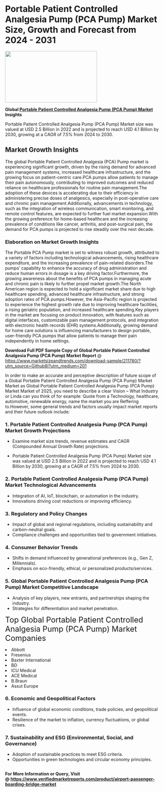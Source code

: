 <H1>Portable Patient Controlled Analgesia Pump (PCA Pump) Market Size, Growth and Forecast from 2024 - 2031</H1><img class="aligncenter size-medium wp-image-584254" src="https://thirdeyenews.in/wp-content/uploads/2024/09/Global-Market-Research-300x168.jpeg" alt="" width="300" height="168" /><p><strong>Global&nbsp;<a href="https://www.marketsizeandtrends.com/download-sample/211780/?utm_source=Github8j?utm_medium=201">Portable Patient Controlled Analgesia Pump (PCA Pump) Market</a> Insights</strong></p><p>Portable Patient Controlled Analgesia Pump (PCA Pump) Market size was valued at USD 2.5 Billion in 2022 and is projected to reach USD 4.1 Billion by 2030, growing at a CAGR of 7.5% from 2024 to 2030.</p><p><h2>Market Growth Insights</h2> The global Portable Patient Controlled Analgesia (PCA) Pump market is experiencing significant growth, driven by the rising demand for advanced pain management systems, increased healthcare infrastructure, and the growing focus on patient-centric care.PCA pumps allow patients to manage their pain autonomously, contributing to improved outcomes and reduced reliance on healthcare professionals for routine pain management.The adoption of these devices is accelerating due to their efficiency in administering precise doses of analgesics, especially in post-operative care and chronic pain management.Additionally, advancements in technology, such as the integration of wireless communication, smart monitoring, and remote control features, are expected to further fuel market expansion.With the growing preference for home-based healthcare and the increasing prevalence of conditions like cancer, arthritis, and post-surgical pain, the demand for PCA pumps is projected to rise steadily over the next decade.<h3>Elaboration on Market Growth Insights</h3> The Portable PCA Pump market is set to witness robust growth, attributed to a variety of factors including technological advancements, rising healthcare expenditure, and the increasing prevalence of pain-related disorders.The pumps’ capability to enhance the accuracy of drug administration and reduce human errors in dosage is a key driving factor.Furthermore, the growing awareness about the benefits of PCA pumps in managing acute and chronic pain is likely to further propel market growth.The North American region is expected to hold a significant market share due to high healthcare spending, advanced healthcare infrastructure, and strong adoption rates of PCA pumps.However, the Asia-Pacific region is projected to experience the highest growth rate due to improving healthcare facilities, a rising geriatric population, and increased healthcare spending.Key players in the market are focusing on product innovation, with features such as digital interfaces, customizable pain management protocols, and integration with electronic health records (EHR) systems.Additionally, growing demand for home care solutions is influencing manufacturers to design portable, user-friendly PCA pumps that allow patients to manage their pain independently in home settings.<p><span class=""><strong>Download Full PDF Sample Copy of Global Portable Patient Controlled Analgesia Pump (PCA Pump) Market Report</strong> @ <a href="https://www.marketsizeandtrends.com/download-sample/211780/?utm_source=Github8j?utm_medium=201" target="_blank">https://www.marketsizeandtrends.com/download-sample/211780/?utm_source=Github8j?utm_medium=201</a></span></p><p>In order to make an accurate and perceptive description of future scope of a Global&nbsp;Portable Patient Controlled Analgesia Pump (PCA Pump) Market Market as Global&nbsp;Portable Patient Controlled Analgesia Pump (PCA Pump) Market Market of 2025, you need to describe a clear Vision &ndash; What Industry or Linda can you think of for example: Quote from a Technology, healthcare, automotive, renewable energy, name the market you are Reffering to.However, some general trends and factors usually impact market reports and their future outlook include:</p><h3>1.&nbsp;<strong>Portable Patient Controlled Analgesia Pump (PCA Pump) Market Growth Projections</strong></h3><ul><li>Examine market size trends, revenue estimates and CAGR (Compounded Annual Growth Rate) projections.</li><li><p>Portable Patient Controlled Analgesia Pump (PCA Pump) Market size was valued at USD 2.5 Billion in 2022 and is projected to reach USD 4.1 Billion by 2030, growing at a CAGR of 7.5% from 2024 to 2030.</p></li></ul><h3>2.&nbsp;<strong>Portable Patient Controlled Analgesia Pump (PCA Pump) Market Technological Advancements</strong></h3><ul><li>Integration of AI, IoT, blockchain, or automation in the industry.</li><li>Innovations driving cost reductions or improving efficiency.</li></ul><h3>3.&nbsp;<strong>Regulatory and Policy Changes</strong></h3><ul><li>Impact of global and regional regulations, including sustainability and carbon-neutral goals.</li><li>Compliance challenges and opportunities tied to government initiatives.</li></ul><h3>4.&nbsp;<strong>Consumer Behavior Trends</strong></h3><ul><li>Shifts in demand influenced by generational preferences (e.g., Gen Z, Millennials).</li><li>Emphasis on eco-friendly, ethical, or personalized products/services.</li></ul><h3>5.&nbsp;<strong>Global Portable Patient Controlled Analgesia Pump (PCA Pump) Market Competitive Landscape</strong></h3><ul><li>Analysis of key players, new entrants, and partnerships shaping the industry.</li><li>Strategies for differentiation and market penetration.</li></ul><p data-pm-slice="1 1 []"><span style="color: inherit; font-family: inherit; font-size: 25px;">Top Global Portable Patient Controlled Analgesia Pump (PCA Pump) Market Companies</span></p><div class="" data-test-id=""><p><li>Abbott</li><li> Fresenius</li><li> Baxter International</li><li> BD</li><li> ICU Medical</li><li> ACE Medical</li><li> B.Braun</li><li> Assut Europe</li></p></div><h3>6.&nbsp;<strong>Economic and Geopolitical Factors</strong></h3><ul><li>Influence of global economic conditions, trade policies, and geopolitical events.</li><li>Resilience of the market to inflation, currency fluctuations, or global crises.</li></ul><h3>7.&nbsp;<strong>Sustainability and ESG (Environmental, Social, and Governance)</strong></h3><ul><li>Adoption of sustainable practices to meet ESG criteria.</li><li>Opportunities in green technologies and circular economy principles.</li></ul><h2><strong style="font-size: 14px;">For More Information or Query, Visit @&nbsp;</strong><a style="background-color: #ffffff; font-size: 14px;" href="https://www.marketsizeandtrends.com/report/portable-patient-controlled-analgesia-pump-pca-pump-market/" target="_blank">https://www.verifiedmarketreports.com/product/airport-passenger-boarding-bridge-market</a></h2>